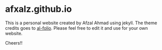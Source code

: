 # afxalz.github.io

This is a personal website created by Afzal Ahmad using jekyll. The theme credits goes to [al-folio](https://github.com/alshedivat/al-folio). Please feel free to edit it and use for your own website.

Cheers!!
